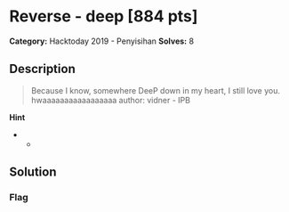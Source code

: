 # Reverse - deep [884 pts]

**Category:** Hacktoday 2019 - Penyisihan
**Solves:** 8

## Description
>Because I know, somewhere DeeP down in my heart, I still love you. hwaaaaaaaaaaaaaaaaa
author: vidner - IPB

**Hint**
* -

## Solution

### Flag

